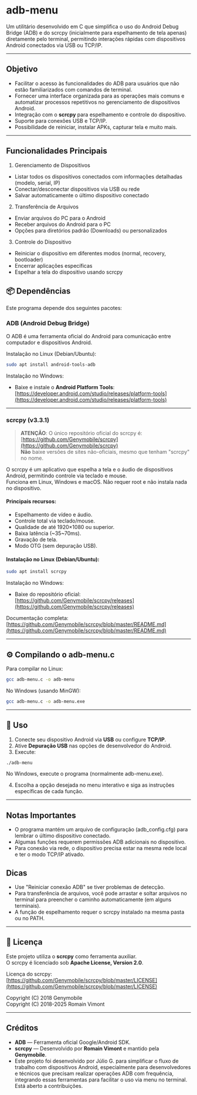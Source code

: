 # adb-menu

Um utilitário desenvolvido em C que simplifica o uso do Android Debug Bridge (ADB) e do scrcpy (inicialmente para espelhamento de tela apenas) diretamente pelo terminal, 
permitindo interações rápidas com dispositivos Android conectados via USB ou TCP/IP.

---

## Objetivo

- Facilitar o acesso às funcionalidades do ADB para usuários que não estão familiarizados com comandos de terminal.
- Fornecer uma interface organizada para as operações mais comuns e automatizar processos repetitivos no gerenciamento de dispositivos Android.
- Integração com o **scrcpy** para espelhamento e controle do dispositivo.
- Suporte para conexões USB e TCP/IP.
- Possibilidade de reiniciar, instalar APKs, capturar tela e muito mais.

---

## Funcionalidades Principais

1. Gerenciamento de Dispositivos
- Listar todos os dispositivos conectados com informações detalhadas (modelo, serial, IP)
- Conectar/desconectar dispositivos via USB ou rede
- Salvar automaticamente o último dispositivo conectado

2. Transferência de Arquivos
- Enviar arquivos do PC para o Android
- Receber arquivos do Android para o PC
- Opções para diretórios padrão (Downloads) ou personalizados

3. Controle do Dispositivo
- Reiniciar o dispositivo em diferentes modos (normal, recovery, bootloader)
- Encerrar aplicações específicas
- Espelhar a tela do dispositivo usando scrcpy

## 📦 Dependências

Este programa depende dos seguintes pacotes:

### **ADB (Android Debug Bridge)**
O ADB é uma ferramenta oficial do Android para comunicação entre computador e dispositivos Android.

Instalação no Linux (Debian/Ubuntu):
```bash
sudo apt install android-tools-adb
```

Instalação no Windows:
- Baixe e instale o **Android Platform Tools**:
  [https://developer.android.com/studio/releases/platform-tools](https://developer.android.com/studio/releases/platform-tools)

---

### **scrcpy (v3.3.1)**

> **ATENÇÃO**: O único repositório oficial do scrcpy é:  
> [https://github.com/Genymobile/scrcpy](https://github.com/Genymobile/scrcpy)  
> **Não** baixe versões de sites não-oficiais, mesmo que tenham "scrcpy" no nome.

O scrcpy é um aplicativo que espelha a tela e o áudio de dispositivos Android, permitindo controle via teclado e mouse.  
Funciona em Linux, Windows e macOS.
Não requer root e não instala nada no dispositivo.

#### Principais recursos:
- Espelhamento de vídeo e áudio.
- Controle total via teclado/mouse.
- Qualidade de até 1920×1080 ou superior.
- Baixa latência (~35~70ms).
- Gravação de tela.
- Modo OTG (sem depuração USB).

#### Instalação no Linux (Debian/Ubuntu):
```bash
sudo apt install scrcpy
```

Instalação no Windows:
- Baixe do repositório oficial:  
  [https://github.com/Genymobile/scrcpy/releases](https://github.com/Genymobile/scrcpy/releases)

Documentação completa:  
[https://github.com/Genymobile/scrcpy/blob/master/README.md](https://github.com/Genymobile/scrcpy/blob/master/README.md)

---

## ⚙️ Compilando o adb-menu.c

Para compilar no Linux:
```bash
gcc adb-menu.c -o adb-menu
```

No Windows (usando MinGW):
```bash
gcc adb-menu.c -o adb-menu.exe
```

---

## 🚀 Uso

1. Conecte seu dispositivo Android via **USB** ou configure **TCP/IP**.
2. Ative **Depuração USB** nas opções de desenvolvedor do Android.
3. Execute:
```bash
./adb-menu
```

No Windows, execute o programa (normalmente adb-menu.exe).

4. Escolha a opção desejada no menu interativo e siga as instruções específicas de cada função.

---

## Notas Importantes

- O programa mantém um arquivo de configuração (adb_config.cfg) para lembrar o último dispositivo conectado.
- Algumas funções requerem permissões ADB adicionais no dispositivo.
- Para conexão via rede, o dispositivo precisa estar na mesma rede local e ter o modo TCP/IP ativado.

## Dicas

- Use "Reiniciar conexão ADB" se tiver problemas de detecção.
- Para transferência de arquivos, você pode arrastar e soltar arquivos no terminal para preencher o caminho automaticamente (em alguns terminais).
- A função de espelhamento requer o scrcpy instalado na mesma pasta ou no PATH.

---

## 📄 Licença

Este projeto utiliza o **scrcpy** como ferramenta auxiliar.  
O scrcpy é licenciado sob **Apache License, Version 2.0**.

Licença do scrcpy:  
[https://github.com/Genymobile/scrcpy/blob/master/LICENSE](https://github.com/Genymobile/scrcpy/blob/master/LICENSE)

Copyright (C) 2018 Genymobile  
Copyright (C) 2018-2025 Romain Vimont

---

## Créditos

- **ADB** — Ferramenta oficial Google/Android SDK.  
- **scrcpy** — Desenvolvido por **Romain Vimont** e mantido pela **Genymobile**.  
- Este projeto foi desenvolvido por Júlio G. para simplificar o fluxo de trabalho com dispositivos Android, especialmente para desenvolvedores e técnicos que precisam realizar operações ADB com frequência, integrando essas ferramentas para facilitar o uso via menu no terminal. Está aberto a contribuições.

